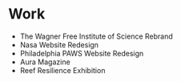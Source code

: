# Work

- The Wagner Free Institute of Science Rebrand
- Nasa Website Redesign
- Philadelphia PAWS Website Redesign
- Aura Magazine
- Reef Resilience Exhibition
